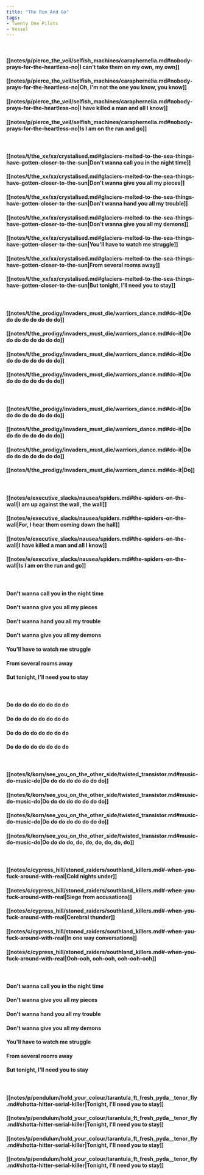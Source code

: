 ```yaml
---
title: "The Run And Go"
tags:
- Twenty One Pilots
- Vessel
---
```

&nbsp;
#### [[notes/p/pierce_the_veil/selfish_machines/caraphernelia.md#nobody-prays-for-the-heartless-no|I can't take them on my own, my own]]
#### [[notes/p/pierce_the_veil/selfish_machines/caraphernelia.md#nobody-prays-for-the-heartless-no|Oh, I'm not the one you know, you know]]
#### [[notes/p/pierce_the_veil/selfish_machines/caraphernelia.md#nobody-prays-for-the-heartless-no|I have killed a man and all I know]]
#### [[notes/p/pierce_the_veil/selfish_machines/caraphernelia.md#nobody-prays-for-the-heartless-no|Is I am on the run and go]]
&nbsp;
#### [[notes/t/the_xx/xx/crystalised.md#glaciers-melted-to-the-sea-things-have-gotten-closer-to-the-sun|Don't wanna call you in the night time]]
#### [[notes/t/the_xx/xx/crystalised.md#glaciers-melted-to-the-sea-things-have-gotten-closer-to-the-sun|Don't wanna give you all my pieces]]
#### [[notes/t/the_xx/xx/crystalised.md#glaciers-melted-to-the-sea-things-have-gotten-closer-to-the-sun|Don't wanna hand you all my trouble]]
#### [[notes/t/the_xx/xx/crystalised.md#glaciers-melted-to-the-sea-things-have-gotten-closer-to-the-sun|Don't wanna give you all my demons]]
#### [[notes/t/the_xx/xx/crystalised.md#glaciers-melted-to-the-sea-things-have-gotten-closer-to-the-sun|You'll have to watch me struggle]]
#### [[notes/t/the_xx/xx/crystalised.md#glaciers-melted-to-the-sea-things-have-gotten-closer-to-the-sun|From several rooms away]]
#### [[notes/t/the_xx/xx/crystalised.md#glaciers-melted-to-the-sea-things-have-gotten-closer-to-the-sun|But tonight, I'll need you to stay]]
&nbsp;
#### [[notes/t/the_prodigy/invaders_must_die/warriors_dance.md#do-it|Do do do do do do do do]]
#### [[notes/t/the_prodigy/invaders_must_die/warriors_dance.md#do-it|Do do do do do do do do]]
#### [[notes/t/the_prodigy/invaders_must_die/warriors_dance.md#do-it|Do do do do do do do do]]
#### [[notes/t/the_prodigy/invaders_must_die/warriors_dance.md#do-it|Do do do do do do do do]]
&nbsp;
#### [[notes/t/the_prodigy/invaders_must_die/warriors_dance.md#do-it|Do do do do do do do do]]
#### [[notes/t/the_prodigy/invaders_must_die/warriors_dance.md#do-it|Do do do do do do do do]]
#### [[notes/t/the_prodigy/invaders_must_die/warriors_dance.md#do-it|Do do do do do do do do]]
#### [[notes/t/the_prodigy/invaders_must_die/warriors_dance.md#do-it|Do]]
&nbsp;
#### [[notes/e/executive_slacks/nausea/spiders.md#the-spiders-on-the-wall|I am up against the wall, the wall]]
#### [[notes/e/executive_slacks/nausea/spiders.md#the-spiders-on-the-wall|For, I hear them coming down the hall]]
#### [[notes/e/executive_slacks/nausea/spiders.md#the-spiders-on-the-wall|I have killed a man and all I know]]
#### [[notes/e/executive_slacks/nausea/spiders.md#the-spiders-on-the-wall|Is I am on the run and go]]
&nbsp;
#### Don't wanna call you in the night time
#### Don't wanna give you all my pieces
#### Don't wanna hand you all my trouble
#### Don't wanna give you all my demons
#### You'll have to watch me struggle
#### From several rooms away
#### But tonight, I'll need you to stay
&nbsp;
#### Do do do do do do do do
#### Do do do do do do do do
#### Do do do do do do do do
#### Do do do do do do do do
&nbsp;
#### [[notes/k/korn/see_you_on_the_other_side/twisted_transistor.md#music-do-music-do|Do do do do do do do do]]
#### [[notes/k/korn/see_you_on_the_other_side/twisted_transistor.md#music-do-music-do|Do do do do do do do do]]
#### [[notes/k/korn/see_you_on_the_other_side/twisted_transistor.md#music-do-music-do|Do do do do do do do do]]
#### [[notes/k/korn/see_you_on_the_other_side/twisted_transistor.md#music-do-music-do|Do do do do, do, do, do, do, do, do]]
&nbsp;
#### [[notes/c/cypress_hill/stoned_raiders/southland_killers.md#-when-you-fuck-around-with-real|Cold nights under]]
#### [[notes/c/cypress_hill/stoned_raiders/southland_killers.md#-when-you-fuck-around-with-real|Siege from accusations]]
#### [[notes/c/cypress_hill/stoned_raiders/southland_killers.md#-when-you-fuck-around-with-real|Cerebral thunder]]
#### [[notes/c/cypress_hill/stoned_raiders/southland_killers.md#-when-you-fuck-around-with-real|In one way conversations]]
#### [[notes/c/cypress_hill/stoned_raiders/southland_killers.md#-when-you-fuck-around-with-real|Ooh-ooh, ooh-ooh, ooh-ooh-ooh]]
&nbsp;
#### Don't wanna call you in the night time
#### Don't wanna give you all my pieces
#### Don't wanna hand you all my trouble
#### Don't wanna give you all my demons
#### You'll have to watch me struggle
#### From several rooms away
#### But tonight, I'll need you to stay
&nbsp;
#### [[notes/p/pendulum/hold_your_colour/tarantula_ft_fresh_pyda__tenor_fly.md#shotta-hitter-serial-killer|Tonight, I'll need you to stay]]
#### [[notes/p/pendulum/hold_your_colour/tarantula_ft_fresh_pyda__tenor_fly.md#shotta-hitter-serial-killer|Tonight, I'll need you to stay]]
#### [[notes/p/pendulum/hold_your_colour/tarantula_ft_fresh_pyda__tenor_fly.md#shotta-hitter-serial-killer|Tonight, I'll need you to stay]]
#### [[notes/p/pendulum/hold_your_colour/tarantula_ft_fresh_pyda__tenor_fly.md#shotta-hitter-serial-killer|Tonight, I'll need you to stay]]
